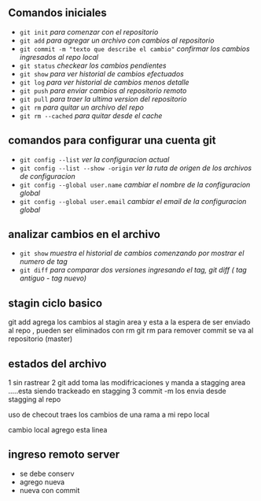 ## Comandos iniciales 

- `git init`   *para comenzar con el repositorio*
- `git add` *para agregar un archivo con cambios al repositorio*
- `git commit -m "texto que describe el cambio"` *confirmar los cambios ingresados al repo local*
- `git status` *checkear los cambios pendientes*
- `git show` *para ver historial de cambios efectuados*
- `git log` *para ver historial de cambios menos detalle*
- `git push` *para enviar cambios al repositorio remoto*
- `git pull` *para traer la ultima version del repositorio*
- `git rm`   *para quitar un archivo del repo*
- `git rm --cached`   *para quitar desde el cache*

## comandos para configurar una cuenta git 
- `git config --list`   *ver la configuracion actual*
- `git config --list --show -origin` *ver la ruta de origen de los archivos de configuracion* 
- `git config --global user.name` *cambiar el nombre de la configuracion global*
- `git config --global user.email` *cambiar el email de la configuracion global*
## analizar cambios en el archivo
- `git show`   *muestra el historial de cambios comenzando por mostrar el numero de tag*
- `git diff`   *para comparar dos versiones ingresando el tag, git diff ( tag antiguo  -  tag nuevo)*
 
## stagin ciclo basico
git add agrega los cambios al stagin area y esta a la espera de ser enviado al repo , pueden ser eliminados con rm 
git rm para remover 
commit se va al repositorio (master)

## estados del archivo 
1 sin rastrear
2 git add toma las modifricaciones y manda a stagging area .....esta siendo trackeado en stagging
3 commit -m los envia desde stagging al repo 

uso de checout traes los cambios de una rama a mi repo local 

cambio local agrego esta linea  
 
 ## ingreso remoto server 
 - se debe conserv
 - agrego nueva
 - nueva con commit
 
